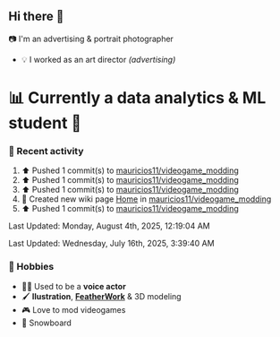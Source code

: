 ## Hi there 👋

<!--
**mauricios11/mauricios11** is a ✨ _special_ ✨ repository because its `README.md` (this file) appears on your GitHub profile.

Here are some ideas to get you started:

- 🔭 I’m currently working on ...
- 🌱 I’m currently learning ...
- 👯 I’m looking to collaborate on ...
- 🤔 I’m looking for help with ...
- 💬 Ask me about ...
- 📫 How to reach me: ...
- 😄 Pronouns: ...
- ⚡ Fun fact: ...
-->
:camera: I'm an advertising & portrait photographer  
* :bulb: I worked as an art director *(advertising)*

# 📊 **Currently a data analytics & ML student** :abacus:

### :person_fencing: Recent activity
<!--RECENT_ACTIVITY:start-->
1. ⬆️ Pushed 1 commit(s) to [mauricios11/videogame_modding](https://github.com/mauricios11/videogame_modding)<br>
2. ⬆️ Pushed 1 commit(s) to [mauricios11/videogame_modding](https://github.com/mauricios11/videogame_modding)<br>
3. ⬆️ Pushed 1 commit(s) to [mauricios11/videogame_modding](https://github.com/mauricios11/videogame_modding)<br>
4. 📖 Created new wiki page [Home](https://github.com/mauricios11/videogame_modding/wiki/Home) in [mauricios11/videogame_modding](https://github.com/mauricios11/videogame_modding)<br>
5. ⬆️ Pushed 1 commit(s) to [mauricios11/videogame_modding](https://github.com/mauricios11/videogame_modding)<br>
<!--RECENT_ACTIVITY:end-->
<!--RECENT_ACTIVITY:last_update-->
Last Updated: Monday, August 4th, 2025, 12:19:04 AM
<!--RECENT_ACTIVITY:last_update_end-->
Last Updated: Wednesday, July 16th, 2025, 3:39:40 AM

### :palm_tree: Hobbies 
* :artist: Used to be a **voice actor**
* :paintbrush: **Ilustration**, [**FeatherWork**](https://en.wikipedia.org/wiki/Featherwork) & 3D modeling 
* :video_game: Love to mod videogames
* :blue_heart: Snowboard

<!--### my art website:
*currently in WIP*
https://shields.io/badges/website-->

<!--### my data projects:

<!--### my deep learning projects-->




